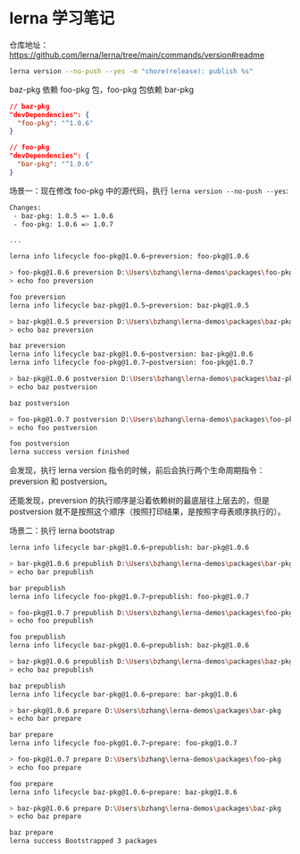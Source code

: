 # lerna 学习笔记

仓库地址：https://github.com/lerna/lerna/tree/main/commands/version#readme

```bash
lerna version --no-push --yes -m "chore(release): publish %s"
```

baz-pkg 依赖 foo-pkg 包，foo-pkg 包依赖 bar-pkg

```json
// baz-pkg
"devDependencies": {
  "foo-pkg": "^1.0.6"
}
```

```json
// foo-pkg
"devDependencies": {
  "bar-pkg": "^1.0.6"
}
```

场景一：现在修改 foo-pkg 中的源代码，执行 `lerna version --no-push --yes`:

```bash
Changes:
 - baz-pkg: 1.0.5 => 1.0.6
 - foo-pkg: 1.0.6 => 1.0.7

...

lerna info lifecycle foo-pkg@1.0.6~preversion: foo-pkg@1.0.6

> foo-pkg@1.0.6 preversion D:\Users\bzhang\lerna-demos\packages\foo-pkg
> echo foo preversion

foo preversion
lerna info lifecycle baz-pkg@1.0.5~preversion: baz-pkg@1.0.5

> baz-pkg@1.0.5 preversion D:\Users\bzhang\lerna-demos\packages\baz-pkg
> echo baz preversion

baz preversion
lerna info lifecycle baz-pkg@1.0.6~postversion: baz-pkg@1.0.6
lerna info lifecycle foo-pkg@1.0.7~postversion: foo-pkg@1.0.7

> baz-pkg@1.0.6 postversion D:\Users\bzhang\lerna-demos\packages\baz-pkg
> echo baz postversion

baz postversion

> foo-pkg@1.0.7 postversion D:\Users\bzhang\lerna-demos\packages\foo-pkg
> echo foo postversion

foo postversion
lerna success version finished
```

会发现，执行 lerna version 指令的时候，前后会执行两个生命周期指令：preversion 和 postversion。

还能发现，preversion 的执行顺序是沿着依赖树的最底层往上层去的，但是 postversion 就不是按照这个顺序（按照打印结果，是按照字母表顺序执行的）。

场景二：执行 lerna bootstrap

```bash
lerna info lifecycle bar-pkg@1.0.6~prepublish: bar-pkg@1.0.6

> bar-pkg@1.0.6 prepublish D:\Users\bzhang\lerna-demos\packages\bar-pkg
> echo bar prepublish

bar prepublish
lerna info lifecycle foo-pkg@1.0.7~prepublish: foo-pkg@1.0.7

> foo-pkg@1.0.7 prepublish D:\Users\bzhang\lerna-demos\packages\foo-pkg
> echo foo prepublish

foo prepublish
lerna info lifecycle baz-pkg@1.0.6~prepublish: baz-pkg@1.0.6

> baz-pkg@1.0.6 prepublish D:\Users\bzhang\lerna-demos\packages\baz-pkg
> echo baz prepublish

baz prepublish
lerna info lifecycle bar-pkg@1.0.6~prepare: bar-pkg@1.0.6

> bar-pkg@1.0.6 prepare D:\Users\bzhang\lerna-demos\packages\bar-pkg
> echo bar prepare

bar prepare
lerna info lifecycle foo-pkg@1.0.7~prepare: foo-pkg@1.0.7

> foo-pkg@1.0.7 prepare D:\Users\bzhang\lerna-demos\packages\foo-pkg
> echo foo prepare

foo prepare
lerna info lifecycle baz-pkg@1.0.6~prepare: baz-pkg@1.0.6

> baz-pkg@1.0.6 prepare D:\Users\bzhang\lerna-demos\packages\baz-pkg
> echo baz prepare

baz prepare
lerna success Bootstrapped 3 packages
```
